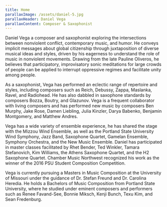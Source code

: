 ```yaml
---
title: Home
parallaxImage: /assets/daniel-5.jpg
parallaxHeader: Daniel Vega
parallaxContent: Composer & Saxophonist
---
```

Daniel Vega a composer and saxophonist exploring the intersections between nonviolent conflict, contemporary music, and humor. He conveys implicit messages about global citizenship through juxtaposition of diverse musical ideas and styles, driven by his eagerness to understand the role of music in nonviolent movements. Drawing from the late Pauline Oliveros, he believes that participatory, improvisatory sonic meditations for large crowds of people can be applied to interrupt oppressive regimes and facilitate unity among people. 

As a saxophonist, Vega has performed an eclectic range of repertoire and styles, including composers such as Reich, Debussy, Zappa, Maslanka, Ravel, and Radiohead. He has also dabbled in saxophone standards by composers Bozza, Boutry, and Glazunov. Vega is a frequent collaborator with living composers and has performed new music by composers Ben Murphy, Jake Rose, Damen Liebling, Julia Kinzler, Darya Babenko, Benjamin Montgomery, and Matthew Andres.

Vega has a wide variety of ensemble experience, he has shared the stage with the Mizzou Wind Ensemble, as well as the Portland State University Wind Symphony, Jazz Band, Saxophone Quartet, Gamelan Ensemble, Symphony Orchestra, and the New Music Ensemble. Daniel has participated in master classes facilitated by Rhet Bender, Ted Winkler, Tamara Stefanovich, Kim Williams, the Athens Saxophone Quartet, and the H2 Saxophone Quartet. Chamber Music Northwest recognized his work as the winner of the 2016 PSU Student Composition Competition.

Vega is currently pursuing a Masters in Music Composition at the University of Missouri under the guidance of Dr. Stefan Freund and Dr. Carolina Heredia. He holds a Bachelors of Music Composition from Portland State University, where he studied under eminent composers and performers such as Renee Favand-See, Bonnie Miksch, Kenji Bunch, Texu Kim, and Sean Fredenburg.
